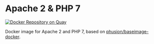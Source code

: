 Apache 2 & PHP 7
================

[![Docker Repository on Quay](https://quay.io/repository/alexcheng1982/apache2-php7/status "Docker Repository on Quay")](https://quay.io/repository/alexcheng1982/apache2-php7)

Docker image for Apache 2 and PHP 7, based on [phusion/baseimage-docker](https://github.com/phusion/baseimage-docker).
